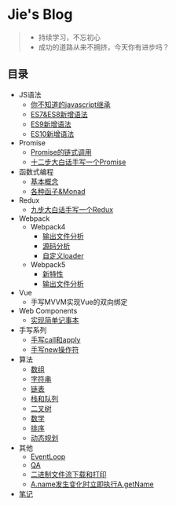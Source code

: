 # Jie's Blog
> * 持续学习，不忘初心
> * 成功的道路从来不拥挤，今天你有进步吗？

## 目录
* JS语法
  * [你不知道的javascript继承](js-grammar/js-inherit.md)
  * [ES7&ES8新增语法](js-grammar/es7es8.md)
  * [ES9新增语法](js-grammar/es9.md)
  * [ES10新增语法](js-grammar/es10.md)
* Promise
  * [Promise的链式调用](promise/promise-call-chaining/promise.md)
  * [十二步大白话手写一个Promise](promise/handwrite-promise/promise.md)
* 函数式编程
    * [基本概念](functional-programming/base.md)
    * [各种函子&Monad](functional-programming/functor.md)
* Redux
    * [九步大白话手写一个Redux](redux/redux.md)
* Webpack
  * Webpack4
    * [输出文件分析](webpack/webpack4/output-file-analysis.md)
    * [源码分析](webpack/webpack4/webpack-code-analysis.md)
    * [自定义loader](webpack/webpack4/custom-loader.md)
  * Webpack5
    * [新特性](webpack/webpack5/new-features.md)
    * [输出文件分析](webpack/webpack5/output-file-analysis.md)
* Vue
  * 手写MVVM实现Vue的双向绑定
* Web Components
  * [实现简单记事本](web-components/web-components.md)
* 手写系列
  * [手写call和apply](handwriting/call.md)
  * [手写new操作符](handwriting/new.md)
* 算法
  * [数组](algorithm/array/README.md)
  * [字符串](algorithm/string/README.md)
  * [链表](algorithm/linked-list/README.md)
  * [栈和队列](algorithm/stack/README.md)
  * [二叉树](algorithm/tree/README.md)
  * [数学](algorithm/math/README.md)
  * [排序](algorithm/sort/README.md)
  * [动态规划](algorithm/dynamic-programming/README.md)
* 其他
  * [EventLoop](other/eventloop.md)
  * [QA](qa/qa.md)
  * [二进制文件流下载和打印](other/export&download.md)
  * [A.name发⽣变化时⽴即执⾏A.getName](other/getName.md)
* [笔记](note/note.md)
